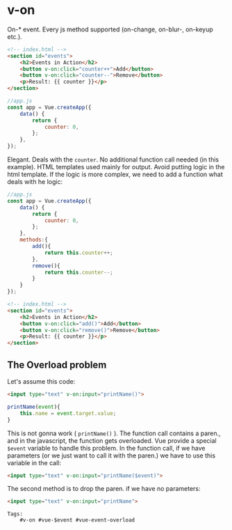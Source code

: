 # v-on

On-* event. Every js method supported (on-change, on-blur-, on-keyup etc.).

```html
<!-- index.html --> 
<section id="events">
    <h2>Events in Action</h2>
    <button v-on:click="counter++">Add</button>
    <button v-on:click="counter--">Remove</button>
    <p>Result: {{ counter }}</p>
</section>
```

```javascript
//app.js
const app = Vue.createApp({
    data() {
        return {
            counter: 0,
        };
    },
});
```

Elegant. Deals with the `counter`. No additional function call needed (in this example). HTML templates used mainly for output. Avoid putting logic in the html template. If the logic is more complex, we need to add a function what deals with he logic:

```javascript
//app.js
const app = Vue.createApp({
    data() {
        return {
            counter: 0,
        };
    },
    methods:{
        add(){
            return this.counter++;
        },
        remove(){
            return this.counter--;
        }
    }
});
```

```html
<!-- index.html --> 
<section id="events">
    <h2>Events in Action</h2>
    <button v-on:click="add()">Add</button>
    <button v-on:click="remove()">Remove</button>
    <p>Result: {{ counter }}</p>
</section>
```

## The Overload problem

Let's assume this code:

```html
<input type="text" v-on:input="printName()">
```

```javascript
printName(event){
    this.name = event.target.value;
}
```

This is not gonna work ( `printName()` ). The function call contains a paren., and in the javascript, the function gets overloaded. Vue provide a special `$event` variable to handle this problem. In the function call, if we have parameters (or we just want to call it with the paren.) we have to use this variable in the call:

```html
<input type="text" v-on:input="printName($event)">
```
The second method is to drop the paren. if we have no parameters:

```html
<input type="text" v-on:input="printName">
```

    Tags:
        #v-on #vue-$event #vue-event-overload
